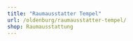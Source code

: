 ```yaml
---
title: "Raumausstatter Tempel"
url: /oldenburg/raumausstatter-tempel/
shop: Raumausstattung
---
```

